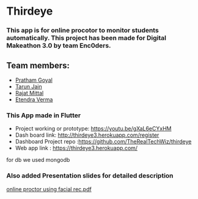 # Thirdeye
### This app is for online procotor to monitor students automatically. This project has been made for Digital Makeathon 3.0 by team Enc0ders.


## Team members:
- [Pratham Goyal](https://github.com/TheRealTechWiz)
- [Tarun Jain](https://github.com/tarunjain3)
- [Rajat Mittal](https://github.com/rajatmittalc)
- [Etendra Verma](https://github.com/etendra2501)



### This App made in Flutter
- Project working or prototype: https://youtu.be/gXaL6eCYxHM
- Dash board link: http://thirdeye3.herokuapp.com/register
- Dashboard Project repo :https://github.com/TheRealTechWiz/thirdeye
- Web app link : https://thirdeye3.herokuapp.com/


for db we used mongodb 

 ### Also added Presentation slides for detailed description

[online proctor using facial rec.pdf](https://github.com/tarunjain3/Third-Eye-Project/files/6241860/online.proctor.using.facial.rec.pdf)

 
